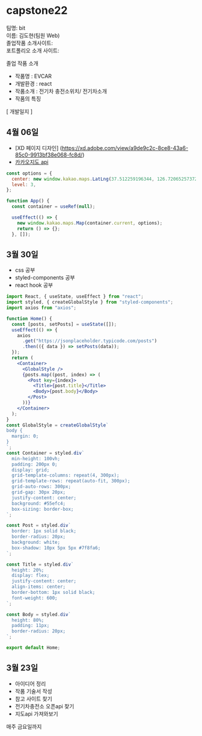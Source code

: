 # capstone22

팀명: bit<br>
이름: 김도현(팀원 Web)<br>
졸업작품 소개사이트:<br>
포트폴리오 소개 사이트:<br>


졸업 작품 소개
- 작품명 : EVCAR
- 개발환경 : react
- 작품소개 : 전기차 충전소위치/ 전기차소개
- 작품의 특징


[ 개발일지 ]
## 4월 06일
- [XD 페이지 디자인] (https://xd.adobe.com/view/a9de9c2c-8ce8-43a6-85c0-9913bf38e068-fc8d/)
- [카카오지도 api](https://blogfiles.pstatic.net/MjAyMjA0MDhfMTQw/MDAxNjQ5NDI4Mzc0MDQ2.HcN4ez-8dS63DUtgQiMRM_F3xdq1p0jzJK_OUywUdoQg.rks_i0curOuSwrFP5ta5w68s5B7HfjpDM1mB4h1hzL8g.JPEG.alsl970/%EC%B9%B4%EC%B9%B4%EC%98%A4%EB%A7%B5.JPG?type=w2)
```jsx
const options = {
  center: new window.kakao.maps.LatLng(37.512259196344, 126.72065257372), //지도의 중심좌표.
  level: 3,
};

function App() {
  const container = useRef(null);

  useEffect(() => {
    new window.kakao.maps.Map(container.current, options); 
    return () => {};
  }, []);
```
## 3월 30일

- css 공부
- styled-components 공부
- react hook 공부

```jsx
import React, { useState, useEffect } from "react";
import styled, { createGlobalStyle } from "styled-components";
import axios from "axios";

function Home() {
  const [posts, setPosts] = useState([]);
  useEffect(() => {
    axios
      .get("https://jsonplaceholder.typicode.com/posts")
      .then(({ data }) => setPosts(data));
  });
  return (
    <Container>
      <GlobalStyle />
      {posts.map((post, index) => (
        <Post key={index}>
          <Title>{post.title}</Title>
          <Body>{post.body}</Body>
        </Post>
      ))}
    </Container>
  );
}
const GlobalStyle = createGlobalStyle`
body {
  margin: 0;
}
`;
const Container = styled.div`
  min-height: 100vh;
  padding: 200px 0;
  display: grid;
  grid-template-columns: repeat(4, 300px);
  grid-template-rows: repeat(auto-fit, 300px);
  grid-auto-rows: 300px;
  grid-gap: 30px 20px;
  justify-content: center;
  background: #55efc4;
  box-sizing: border-box;
`;

const Post = styled.div`
  border: 1px solid black;
  border-radius: 20px;
  background: white;
  box-shadow: 10px 5px 5px #7f8fa6;
`;

const Title = styled.div`
  height: 20%;
  display: flex;
  justify-content: center;
  align-items: center;
  border-bottom: 1px solid black;
  font-weight: 600;
`;

const Body = styled.div`
  height: 80%;
  padding: 11px;
  border-radius: 20px;
`;

export default Home;
```

## 3월 23일

- 아이디어 정리 
- 작품 기술서 작성
- 참고 사이트 찾기
- 전기차충전소 오픈api 찾기
- 지도api 가져와보기



매주 금요일까지
